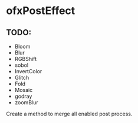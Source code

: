# ofxPostEffect

## TODO:
- Bloom
- Blur
- RGBShift
- sobol
- InvertColor
- Glitch
- Fold
- Mosaic
- godray
- zoomBlur

Create a method to merge all enabled post process.
